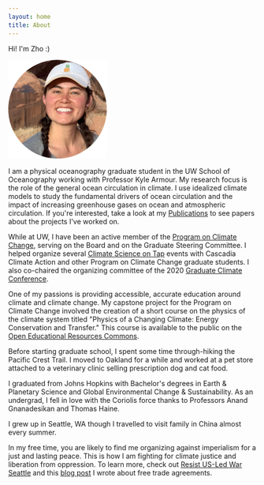 ```yaml
---
layout: home
title: About
---
```

Hi! I'm Zho :) 

<img src="/assets/photo.png" width="200" height="200" />

I am a physical oceanography graduate student in the UW School of Oceanography working with Professor Kyle Armour. My research focus is the role of the general ocean circulation in climate. I use idealized climate models to study the fundamental drivers of ocean circulation and the impact of increasing greenhouse gases on ocean and atmospheric circulation. If you're interested, take a look at my [Publications](/publications.md) to see papers about the projects I've worked on. 

While at UW, I have been an active member of the [Program on Climate Change](https://pcc.uw.edu/), serving on the Board and on the Graduate Steering Committee. I helped organize several [Climate Science on Tap](http://cascadiaclimateaction.org/on-tap/) events with Cascadia Climate Action and other Program on Climate Change graduate students. I also co-chaired the organizing committee of the 2020 [Graduate Climate Conference](http://graduateclimateconference.com/).   

One of my passions is providing accessible, accurate education around climate and climate change. My capstone project for the Program on Climate Change involved the creation of a short course on the physics of the climate system titled "Physics of a Changing Climate: Energy Conservation and Transfer." This course is available to the public on the [Open Educational Resources Commons](https://oercommons.org/courses/physics-of-a-changing-climate-energy-conservation-and-transfer). 

Before starting graduate school, I spent some time through-hiking the Pacific Crest Trail. I moved to Oakland for a while and worked at a pet store attached to a veterinary clinic selling prescription dog and cat food. 

I graduated from Johns Hopkins with Bachelor's degrees in Earth & Planetary Science and Global Environmental Change & Sustainability. As an undergrad, I fell in love with the Coriolis force thanks to Professors Anand Gnanadesikan and Thomas Haine.  

I grew up in Seattle, WA though I travelled to visit family in China almost every summer. 

In my free time, you are likely to find me organizing against imperialism for a just and lasting peace. This is how I am fighting for climate justice and liberation from oppression. To learn more, check out [Resist US-Led War Seattle](https://www.instagram.com/resist.seattle/) and this [blog post](/_posts/2023-11-23-APEC-UAW.markdown) I wrote about free trade agreements.
